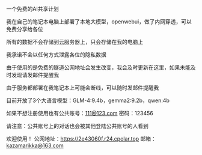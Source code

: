 一个免费的AI共享计划


我在自己的笔记本电脑上部署了本地大模型，openwebui，做了内网穿透，可以免费分享给各位

所有的数据不会存储到云服务器上，只会存储在我的电脑上

我承诺不会以任何方式泄露各位的隐私数据

由于使用的是免费的隧道公网地址会发生改变，我会及时更新在这里，如果未能及时发现请发邮件提醒我

由于服务都部署在我笔记本上可能会断线，可以随时发邮件提醒我

目前开放了3个大语言模型：GLM-4:9.4b，gemma2:9.2b，qwen:4b

如果不想注册使用也有公共账号：111@123.com  密码：123456

请注意：公共账号上的对话也会被其他登陆公共账号的人看到


欢迎使用！
公网地址：https://2e43060f.r24.cpolar.top
邮箱：kazamarikka@163.com
